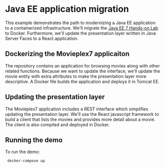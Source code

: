 # Java EE application migration

This example demonstrates the path to modernizing a Java EE application to a containerized infrastructure. We'll migrate the [Java EE 7 Hands-on Lab](https://github.com/javaee-samples/javaee7-hol) to Docker. Furthermore, we'll update the presentation layer written in Java Server Faces to a React application.

## Dockerizing the Movieplex7 applicaiton

The repository contains an application for browsing movies along with other related functions. Because we want to update the interface, we'll update the movie entity with extra attributes to make the presentation layer more descriptive. A Docker file builds the application and deploys it in Tomcat EE.

## Updating the presentation layer

The Movieplex7 application includes a REST interface which simplifies updating the presentation layer. We'll use the React javascript framework to build a client that lists the movies and provides more detail about a movie. The client is also compiled and deployed in Docker.

## Running the demo

To run the demo:

``` docker-compose up```